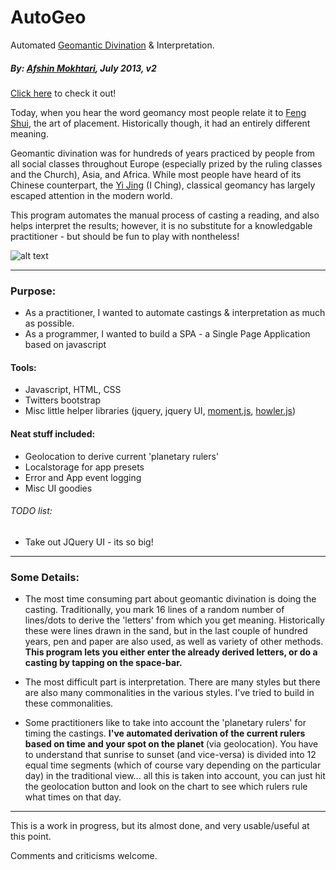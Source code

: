 AutoGeo 
=======

Automated [Geomantic Divination] & Interpretation.

##### By: [Afshin Mokhtari](https://github.com/afshinator), July 2013, v2
[Click here](http://www.acuafshin.com/autogeo2/) to check it out!

Today, when you hear the word geomancy most people relate it to   [Feng Shui], the art of placement.  Historically though, it had an entirely different meaning.

Geomantic divination was for hundreds of years practiced by people from all social classes throughout Europe (especially prized by the ruling classes and the Church), Asia, and Africa.  While most people have heard of its Chinese counterpart, the [Yi Jing] (I Ching), classical geomancy has largely escaped attention in the modern world.

This program automates the manual process of casting a reading, and also helps interpret the results; however, it is no substitute for a knowledgable practitioner - but should be fun to play with nontheless!

![alt text][snapshot]


----
### Purpose:
- As a practitioner, I wanted to automate castings & interpretation as much as possible.
- As a programmer, I wanted to build a SPA - a Single Page Application based on javascript

#### Tools:
- Javascript, HTML, CSS
- Twitters bootstrap
- Misc little helper libraries (jquery, jquery UI, [moment.js], [howler.js])

#### Neat stuff included:
- Geolocation to derive current 'planetary rulers'
- Localstorage for app presets
- Error and App event logging
- Misc UI goodies

###### TODO list:
- Take out JQuery UI - its so big!


---
### Some Details:
- The most time consuming part about geomantic divination is doing the casting.  Traditionally, you mark 16 lines of a random number of lines/dots to derive the 'letters' from which you get meaning.  Historically these were lines drawn in the sand, but in the last couple of hundred years, pen and paper are also used, as well as variety of other methods.  <b>This program lets you either enter the already derived letters, or do a casting by tapping on the space-bar.</b>

- The most difficult part is interpretation.  There are many styles but there are also many commonalities in the various styles.  I've tried to build in these commonalities.

- Some practitioners like to take into account the 'planetary rulers' for timing the castings.  <b>I've automated derivation of the current rulers based on time and your spot on the planet </b>(via geolocation).  You have to understand that sunrise to sunset (and vice-versa) is divided into 12 equal time segments (which of course vary depending on the particular day) in the traditional view... all this is taken into account, you can just hit the geolocation button and look on the chart to see which rulers rule what times on that day.
---
This is a work in progress, but its almost done, and very usable/useful at this point.


Comments and criticisms welcome.

[Geomantic Divination]:http://en.wikipedia.org/wiki/Geomancy
[Feng Shui]: http://en.wikipedia.org/wiki/Feng_shui
[Yi Jing]:http://en.wikipedia.org/wiki/I_Ching
[snapshot]:http://www.acuafshin.com/wp-content/uploads/autogeo-snap1.jpg "AutoGeo snapshot"
[moment.js]:http://momentjs.com
[howler.js]:http://goldfirestudios.com/blog/104/howler.js-Modern-Web-Audio-Javascript-Library
